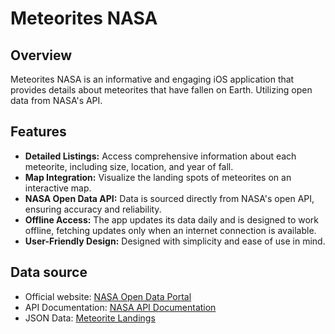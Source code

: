 # Meteorites NASA

## Overview

Meteorites NASA is an informative and engaging iOS application that provides details about meteorites that have fallen on Earth. Utilizing open data from NASA's API.

## Features

- **Detailed Listings:** Access comprehensive information about each meteorite, including size, location, and year of fall.
- **Map Integration:** Visualize the landing spots of meteorites on an interactive map.
- **NASA Open Data API:** Data is sourced directly from NASA's open API, ensuring accuracy and reliability.
- **Offline Access:** The app updates its data daily and is designed to work offline, fetching updates only when an internet connection is available.
- **User-Friendly Design:** Designed with simplicity and ease of use in mind.

## Data source

- Official website: [NASA Open Data Portal](https://data.nasa.gov)
- API Documentation: [NASA API Documentation](https://dev.socrata.com/foundry/data.nasa.gov/y77d-th95)
- JSON Data: [Meteorite Landings](https://data.nasa.gov/resource/y77d-th95.json)
